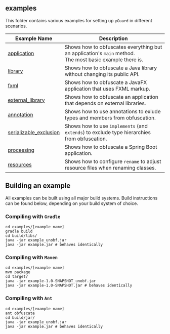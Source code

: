 examples
--------

This folder contains various examples for setting up `yGuard` in different scenarios.

| Example Name                                      | Description                                                                                                 |
|---------------------------------------------------|-------------------------------------------------------------------------------------------------------------|
| [application](application/)                       | Shows how to obfuscates everything but an application's `main` method.<br/>The most basic example there is. |
| [library](library/)                               | Shows how to obfuscate a Java library without changing its public API.                                      |
| [fxml](recipes/LINKED_LIBRARY.md)                 | Shows how to obfuscate a JavaFX application that uses FXML markup.                                          |
| [external_library](external_library/)             | Shows how to obfuscate an application that depends on external libraries.                                   |
| [annotation](annotation/)                         | Shows how to use annotations to exlude types and members from obfuscation.                                  |
| [serializable_exclusion](serializable_exclusion/) | Shows how to use `implements` (and `extends`) to exclude type hierarchies from obfuscation.                 |               
| [processing](processing/)                         | Shows how to obfuscate a Spring Boot application.                                                           |
| [resources](resources/)                           | Shows how to configure `rename` to adjust resource files when renaming classes.                             |

## Building an example

All examples can be built using all major build systems. Build instructions can be found below, depending on your build system of choice.

### Compiling with `Gradle`

```
cd examples/[example name]
gradle build
cd build/libs/
java -jar example_unobf.jar
java -jar example.jar # behaves identically
```

### Compiling with `Maven`

```
cd examples/[example name]
mvn package
cd target/
java -jar example-1.0-SNAPSHOT_unobf.jar
java -jar example-1.0-SNAPSHOT.jar # behaves identically
```

### Compiling with `Ant`


```
cd examples/[example name]
ant obfuscate
cd build/jar/
java -jar example_unobf.jar
java -jar example.jar # behaves identically
```
